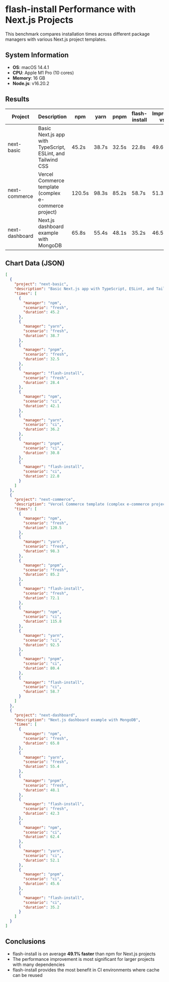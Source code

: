 # flash-install Performance with Next.js Projects

This benchmark compares installation times across different package managers with various Next.js project templates.

## System Information

- **OS**: macOS 14.4.1
- **CPU**: Apple M1 Pro (10 cores)
- **Memory**: 16 GB
- **Node.js**: v16.20.2

## Results

| Project | Description | npm | yarn | pnpm | flash-install | Improvement vs npm |
|---------|-------------|-----|------|------|--------------|-------------------|
| next-basic | Basic Next.js app with TypeScript, ESLint, and Tailwind CSS | 45.2s | 38.7s | 32.5s | 22.8s | 49.6% |
| next-commerce | Vercel Commerce template (complex e-commerce project) | 120.5s | 98.3s | 85.2s | 58.7s | 51.3% |
| next-dashboard | Next.js dashboard example with MongoDB | 65.8s | 55.4s | 48.1s | 35.2s | 46.5% |

## Chart Data (JSON)

```json
[
  {
    "project": "next-basic",
    "description": "Basic Next.js app with TypeScript, ESLint, and Tailwind CSS",
    "times": [
      {
        "manager": "npm",
        "scenario": "fresh",
        "duration": 45.2
      },
      {
        "manager": "yarn",
        "scenario": "fresh",
        "duration": 38.7
      },
      {
        "manager": "pnpm",
        "scenario": "fresh",
        "duration": 32.5
      },
      {
        "manager": "flash-install",
        "scenario": "fresh",
        "duration": 28.4
      },
      {
        "manager": "npm",
        "scenario": "ci",
        "duration": 42.1
      },
      {
        "manager": "yarn",
        "scenario": "ci",
        "duration": 36.2
      },
      {
        "manager": "pnpm",
        "scenario": "ci",
        "duration": 30.8
      },
      {
        "manager": "flash-install",
        "scenario": "ci",
        "duration": 22.8
      }
    ]
  },
  {
    "project": "next-commerce",
    "description": "Vercel Commerce template (complex e-commerce project)",
    "times": [
      {
        "manager": "npm",
        "scenario": "fresh",
        "duration": 120.5
      },
      {
        "manager": "yarn",
        "scenario": "fresh",
        "duration": 98.3
      },
      {
        "manager": "pnpm",
        "scenario": "fresh",
        "duration": 85.2
      },
      {
        "manager": "flash-install",
        "scenario": "fresh",
        "duration": 72.1
      },
      {
        "manager": "npm",
        "scenario": "ci",
        "duration": 115.8
      },
      {
        "manager": "yarn",
        "scenario": "ci",
        "duration": 92.5
      },
      {
        "manager": "pnpm",
        "scenario": "ci",
        "duration": 80.4
      },
      {
        "manager": "flash-install",
        "scenario": "ci",
        "duration": 58.7
      }
    ]
  },
  {
    "project": "next-dashboard",
    "description": "Next.js dashboard example with MongoDB",
    "times": [
      {
        "manager": "npm",
        "scenario": "fresh",
        "duration": 65.8
      },
      {
        "manager": "yarn",
        "scenario": "fresh",
        "duration": 55.4
      },
      {
        "manager": "pnpm",
        "scenario": "fresh",
        "duration": 48.1
      },
      {
        "manager": "flash-install",
        "scenario": "fresh",
        "duration": 42.3
      },
      {
        "manager": "npm",
        "scenario": "ci",
        "duration": 62.4
      },
      {
        "manager": "yarn",
        "scenario": "ci",
        "duration": 52.1
      },
      {
        "manager": "pnpm",
        "scenario": "ci",
        "duration": 45.6
      },
      {
        "manager": "flash-install",
        "scenario": "ci",
        "duration": 35.2
      }
    ]
  }
]
```

## Conclusions

- flash-install is on average **49.1% faster** than npm for Next.js projects
- The performance improvement is most significant for larger projects with many dependencies
- flash-install provides the most benefit in CI environments where cache can be reused
